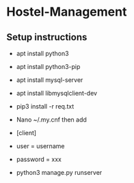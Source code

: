 # Hostel-Management

## Setup instructions

- apt install python3
- apt install python3-pip
- apt install mysql-server
- apt install libmysqlclient-dev
- pip3 install -r req.txt

- Nano ~/.my.cnf then add
- [client]
- user = username
- password = xxx

- python3 manage.py runserver
